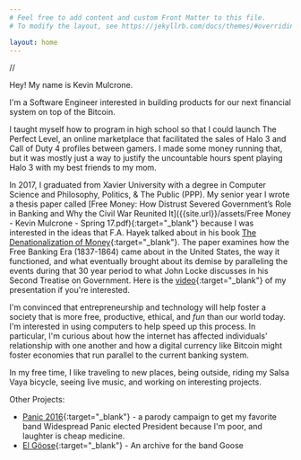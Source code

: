 ```yaml
---
# Feel free to add content and custom Front Matter to this file.
# To modify the layout, see https://jekyllrb.com/docs/themes/#overriding-theme-defaults

layout: home
---
```

<!-- ![Kevin Mulcrone]({{site.url}}/assets/profile-pictures/hiking-headshot.jpg) -->

//

Hey! My name is Kevin Mulcrone.

I'm a Software Engineer interested in building products for our next financial system on top of the Bitcoin.

I taught myself how to program in high school so that I could launch The Perfect Level, an online marketplace that facilitated the sales of Halo 3 and Call of Duty 4 profiles between gamers. I made some money running that, but it was mostly just a way to justify the uncountable hours spent playing Halo 3 with my best friends to my mom.

In 2017, I graduated from Xavier University with a degree in Computer Science and Philosophy, Politics, & The Public (PPP). My senior year I wrote a thesis paper called [Free Money: How Distrust Severed Government’s Role in Banking and Why the Civil War Reunited It]({{site.url}}/assets/Free Money - Kevin Mulcrone - Spring 17.pdf){:target="_blank"} because I was interested in the ideas that F.A. Hayek talked about in his book [The Denationalization of Money](https://nakamotoinstitute.org/static/docs/denationalisation.pdf){:target="_blank"}. The paper examines how the Free Banking Era (1837-1864) came about in the United States, the way it functioned, and what eventually brought about its demise by paralleling the events during that 30 year period to what John Locke discusses in his Second Treatise on Government. Here is the [video](https://www.youtube.com/watch?v=tKNCEA5Oe8I){:target="_blank"} of my presentation if you're interested.

I'm convinced that entrepreneurship and technology will help foster a society that is more free, productive, ethical, and _fun_ than our world today. I'm interested in using computers to help speed up this process. In particular, I'm curious about how the internet has affected individuals' relationship with one another and how a digital currency like Bitcoin might foster economies that run parallel to the current banking system.

In my free time, I like traveling to new places, being outside, riding my Salsa Vaya bicycle, seeing live music, and working on interesting projects.


Other Projects:
- [Panic 2016](http://panic2016.com/){:target="_blank"} - a parody campaign to get my favorite band Widespread Panic elected President because I'm poor, and laughter is cheap medicine.
- [El Göose](https://quiet-savannah-95879.herokuapp.com/){:target="_blank"} - An archive for the band Goose